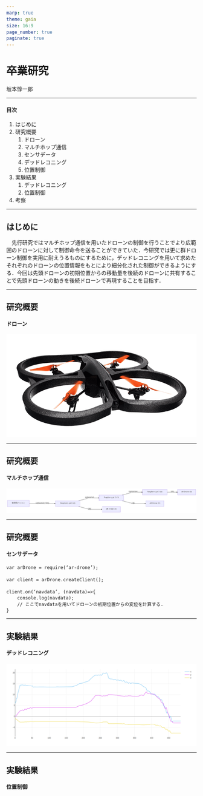 ```yaml
---
marp: true
theme: gaia
size: 16:9
page_number: true
paginate: true
---
```


卒業研究
===
坂本惇一郎

---
#### 目次
1. はじめに
2. 研究概要
   1. ドローン
   2. マルチホップ通信
   3. センサデータ
   4. デッドレコニング
   5. 位置制御
1. 実験結果
   1. デッドレコニング
   2. 位置制御
2. 考察
---
## はじめに
　先行研究ではマルチホップ通信を用いたドローンの制御を行うことでより広範囲のドローンに対して制御命令を送ることができていた．今研究では更に群ドローン制御を実用に耐えうるものにするために，デッドレコニングを用いて求めたそれぞれのドローンの位置情報をもとにより細分化された制御ができるようにする．今回は先頭ドローンの初期位置からの移動量を後続のドローンに共有することで先頭ドローンの動きを後続ドローンで再現することを目指す．

---
## 研究概要
#### ドローン
![](drone.png)

---
## 研究概要
#### マルチホップ通信
![w:1200](architecture-lr.png)


---
## 研究概要
#### センサデータ
```
var arDrone = require(‘ar-drone’);

var client = arDrone.createClient();

client.on(‘navdata’, (navdata)=>{
    console.log(navdata);
    // ここでnavdataを用いてドローンの初期位置からの変位を計算する.
}
```


---
## 実験結果
#### デッドレコニング
![w:1000](position.png)

---
## 実験結果
#### 位置制御






